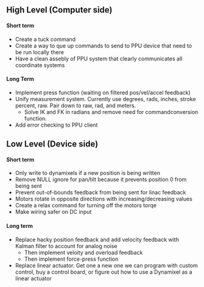 ## High Level (Computer side)
#### Short term
  * Create a tuck command
  * Create a way to que up commands to send to PPU device that need to be run locally there
  * Have a clean assebly of PPU system that clearly communicates all coordinate systems

#### Long Term
  * Implement press function (waiting on filtered pos/vel/accel feedback)
  * Unify measurement system. Currently use degrees, rads, inches, stroke percent, raw. Pair down to raw, rad, and meters.
     * Solve IK and FK in radians and remove need for commandconversion function.
  * Add error checking to PPU client
  
## Low Level (Device side)
#### Short term
  * Only write to dynamixels if a new position is being written
  * Remove NULL ignore for pan/tilt because it prevents position 0 from being sent
  * Prevent out-of-bounds feedback from being sent for linac feedback
  * Motors rotate in opposite directions with increasing/decreasing values
  * Create a relax command for turning off the motors torqe
  * Make wiring safer on DC input

#### Long term
  * Replace hacky position feedback and add velocity feedback with Kalman filter to account for analog noise
    - Then implement veloity and overload feedback
    - Then implement force-press function
  * Replace linear actuator. Get one a new one we can program with custom control, buy a control board, or figure out how to use a Dynamixel as a linear actuator

